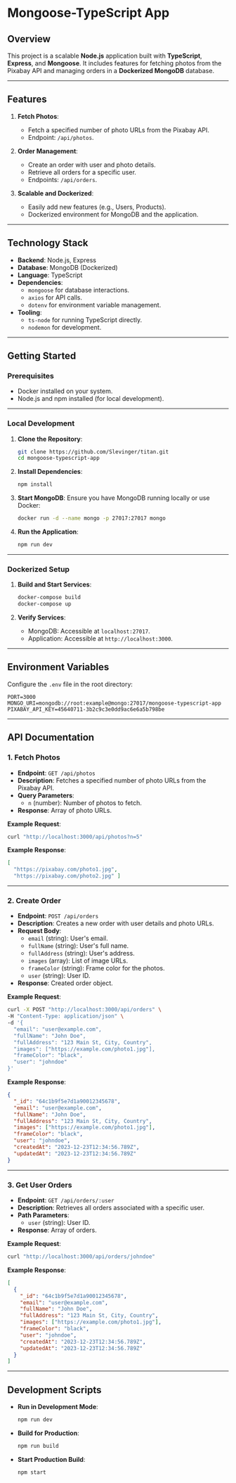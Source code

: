 # **Mongoose-TypeScript App**

## Overview
This project is a scalable **Node.js** application built with **TypeScript**, **Express**, and **Mongoose**. It includes features for fetching photos from the Pixabay API and managing orders in a **Dockerized MongoDB** database.

 ---

## Features

1. **Fetch Photos**:
    - Fetch a specified number of photo URLs from the Pixabay API.
    - Endpoint: `/api/photos`.

2. **Order Management**:
    - Create an order with user and photo details.
    - Retrieve all orders for a specific user.
    - Endpoints: `/api/orders`.

3. **Scalable and Dockerized**:
    - Easily add new features (e.g., Users, Products).
    - Dockerized environment for MongoDB and the application.

 ---

## Technology Stack

- **Backend**: Node.js, Express
- **Database**: MongoDB (Dockerized)
- **Language**: TypeScript
- **Dependencies**:
    - `mongoose` for database interactions.
    - `axios` for API calls.
    - `dotenv` for environment variable management.
- **Tooling**:
    - `ts-node` for running TypeScript directly.
    - `nodemon` for development.

 ---

## Getting Started

### Prerequisites

- Docker installed on your system.
- Node.js and npm installed (for local development).

 ---

### Local Development

1. **Clone the Repository**:
   ```bash
   git clone https://github.com/Slevinger/titan.git
   cd mongoose-typescript-app
   ```

2. **Install Dependencies**:
   ```bash
   npm install
   ```

3. **Start MongoDB**:
   Ensure you have MongoDB running locally or use Docker:
   ```bash
   docker run -d --name mongo -p 27017:27017 mongo
   ```

4. **Run the Application**:
   ```bash
   npm run dev
   ```

 ---

### Dockerized Setup

1. **Build and Start Services**:
   ```bash
   docker-compose build
   docker-compose up
   ```

2. **Verify Services**:
    - MongoDB: Accessible at `localhost:27017`.
    - Application: Accessible at `http://localhost:3000`.

 ---

## Environment Variables

Configure the `.env` file in the root directory:

 ```dotenv
 PORT=3000
 MONGO_URI=mongodb://root:example@mongo:27017/mongoose-typescript-app
 PIXABAY_API_KEY=45640711-3b2c9c3e0dd9ac6e6a5b798be
 ```

 ---

## API Documentation

### 1. **Fetch Photos**

- **Endpoint**: `GET /api/photos`
- **Description**: Fetches a specified number of photo URLs from the Pixabay API.
- **Query Parameters**:
    - `n` (number): Number of photos to fetch.
- **Response**: Array of photo URLs.

**Example Request**:
 ```bash
 curl "http://localhost:3000/api/photos?n=5"
 ```

**Example Response**:
 ```json
 [
   "https://pixabay.com/photo1.jpg",
   "https://pixabay.com/photo2.jpg" ]
 ```

 ---

### 2. **Create Order**

- **Endpoint**: `POST /api/orders`
- **Description**: Creates a new order with user details and photo URLs.
- **Request Body**:
    - `email` (string): User's email.
    - `fullName` (string): User's full name.
    - `fullAddress` (string): User's address.
    - `images` (array): List of image URLs.
    - `frameColor` (string): Frame color for the photos.
    - `user` (string): User ID.
- **Response**: Created order object.

**Example Request**:
 ```bash
 curl -X POST "http://localhost:3000/api/orders" \
 -H "Content-Type: application/json" \
 -d '{
   "email": "user@example.com",
   "fullName": "John Doe",
   "fullAddress": "123 Main St, City, Country",
   "images": ["https://example.com/photo1.jpg"],
   "frameColor": "black",
   "user": "johndoe"
 }'
 ```

**Example Response**:
 ```json
 {
   "_id": "64c1b9f5e7d1a90012345678",
   "email": "user@example.com",
   "fullName": "John Doe",
   "fullAddress": "123 Main St, City, Country",
   "images": ["https://example.com/photo1.jpg"],
   "frameColor": "black",
   "user": "johndoe",
   "createdAt": "2023-12-23T12:34:56.789Z",
   "updatedAt": "2023-12-23T12:34:56.789Z"
 }
 ```

 ---

### 3. **Get User Orders**

- **Endpoint**: `GET /api/orders/:user`
- **Description**: Retrieves all orders associated with a specific user.
- **Path Parameters**:
    - `user` (string): User ID.
- **Response**: Array of orders.

**Example Request**:
 ```bash
 curl "http://localhost:3000/api/orders/johndoe"
 ```

**Example Response**:
 ```json
 [
   {
     "_id": "64c1b9f5e7d1a90012345678",
     "email": "user@example.com",
     "fullName": "John Doe",
     "fullAddress": "123 Main St, City, Country",
     "images": ["https://example.com/photo1.jpg"],
     "frameColor": "black",
     "user": "johndoe",
     "createdAt": "2023-12-23T12:34:56.789Z",
     "updatedAt": "2023-12-23T12:34:56.789Z"
   }
 ]
 ```

 ---

## Development Scripts

- **Run in Development Mode**:
  ```bash
  npm run dev
  ```
- **Build for Production**:
  ```bash
  npm run build
  ```
- **Start Production Build**:
  ```bash
  npm start
  ```

